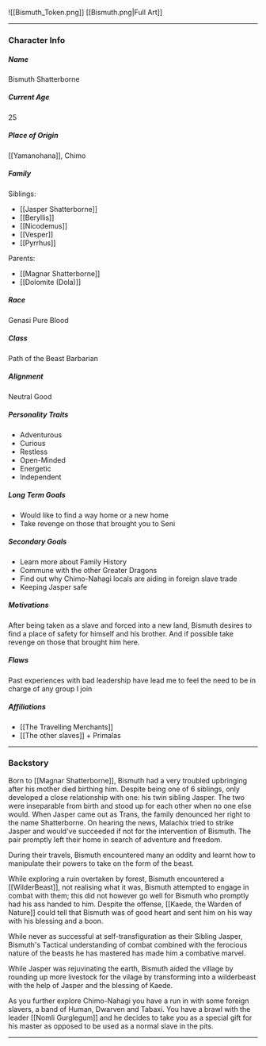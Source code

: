 ![[Bismuth_Token.png]]
[[Bismuth.png|Full Art]]

---
### Character Info

##### Name 
Bismuth Shatterborne
##### Current Age
25
##### Place of Origin
[[Yamanohana]], Chimo
##### Family
Siblings: 
- [[Jasper Shatterborne]]
- [[Beryllis]]
- [[Nicodemus]]
- [[Vesper]]
- [[Pyrrhus]]

Parents:
- [[Magnar Shatterborne]]
- [[Dolomite (Dola)]]

##### Race
Genasi Pure Blood
##### Class
Path of the Beast Barbarian
##### Alignment
Neutral Good
##### Personality Traits
- Adventurous
- Curious
- Restless
- Open-Minded
- Energetic
- Independent
##### Long Term Goals
- Would like to find a way home or a new home
- Take revenge on those that brought you to Seni
##### Secondary Goals
- Learn more about Family History
- Commune with the other Greater Dragons
- Find out why Chimo-Nahagi locals are aiding in foreign slave trade
- Keeping Jasper safe
##### Motivations
After being taken as a slave and forced into a new land, Bismuth desires to find a place of safety for himself and his brother. And if possible take revenge on those that brought him here.
##### Flaws
Past experiences with bad leadership have lead me to feel the need to be in charge of any group I join
##### Affiliations
- [[The Travelling Merchants]]
- [[The other slaves]] + Primalas

---
### Backstory

Born to [[Magnar Shatterborne]], Bismuth had a very troubled upbringing after his mother died birthing him. Despite being one of 6 siblings, only developed a close relationship with one: his twin sibling Jasper. The two were inseparable from birth and stood up for each other when no one else would. When Jasper came out as Trans, the family denounced her right to the name Shatterborne. On hearing the news, Malachix tried to strike Jasper and would've succeeded if not for the intervention of Bismuth. The pair promptly left their home in search of adventure and freedom. 

During their travels, Bismuth encountered many an oddity and learnt how to manipulate their powers to take on the form of the beast. 

While exploring a ruin overtaken by forest, Bismuth encountered a [[WilderBeast]], not realising what it was, Bismuth attempted to engage in combat with them; this did not however go well for Bismuth who promptly had his ass handed to him. Despite the offense, [[Kaede, the Warden of Nature]] could tell that Bismuth was of good heart and sent him on his way with his blessing and a boon.

While never as successful at self-transfiguration as their Sibling Jasper, Bismuth's Tactical understanding of combat combined with the ferocious nature of the beasts he has mastered has made him a combative marvel. 

While Jasper was rejuvinating the earth, Bismuth aided the village by rounding up more livestock for the vilage by transforming into a wilderbeast with the help of Jasper and the blessing of Kaede.


As you further explore Chimo-Nahagi you have a run in with some foreign slavers, a band of Human, Dwarven and Tabaxi. You have a brawl with the leader [[Nomli Gurglegum]] and he decides to take you as a special gift for his master as opposed to be used as a normal slave in the pits. 



---
